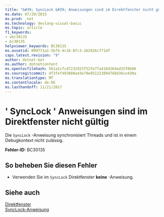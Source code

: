 ```yaml
---
title: "&#39; SyncLock &#39; Anweisungen sind im Direktfenster nicht gültig"
ms.date: 07/20/2015
ms.prod: .net
ms.technology: devlang-visual-basic
ms.topic: article
f1_keywords:
- vbc30135
- bc30135
helpviewer_keywords: BC30135
ms.assetid: 099771a1-5bf4-4c16-8fc3-262926c771df
caps.latest.revision: "9"
author: dotnet-bot
ms.author: dotnetcontent
ms.openlocfilehash: 561a2cfcd7232923f52fe7fa410d264ad15f0b06
ms.sourcegitcommit: 4f3fef493080a43e70e951223894768d36ce430a
ms.translationtype: MT
ms.contentlocale: de-DE
ms.lasthandoff: 11/21/2017
---
```

# <a name="39synclock39-statements-are-not-valid-in-the-immediate-window"></a>&#39; SyncLock &#39; Anweisungen sind im Direktfenster nicht gültig
Die `SyncLock` -Anweisung synchronisiert Threads und ist in einem Debugkontext nicht zulässig.  
  
 **Fehler-ID:** BC30135  
  
## <a name="to-correct-this-error"></a>So beheben Sie diesen Fehler  
  
-   Verwenden Sie im `SyncLock` Direktfenster **keine** -Anweisung.  
  
## <a name="see-also"></a>Siehe auch  
 [Direktfenster](/visualstudio/ide/reference/immediate-window)  
 [SyncLock-Anweisung](../../visual-basic/language-reference/statements/synclock-statement.md)
